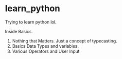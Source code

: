 # learn_python
Trying to learn python lol.

Inside Basics.

01. Nothing that Matters. Just a concept of typecasting.
02. Basics Data Types and variables.
03. Various Operators and User Input



